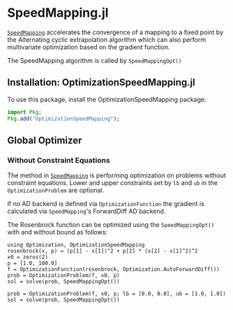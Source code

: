 # SpeedMapping.jl

[`SpeedMapping`](https://github.com/NicolasL-S/SpeedMapping.jl) accelerates the convergence of a mapping to a fixed point by the Alternating cyclic extrapolation algorithm which can also perform multivariate optimization based on the gradient function.

The SpeedMapping algorithm is called by `SpeedMappingOpt()`

## Installation: OptimizationSpeedMapping.jl

To use this package, install the OptimizationSpeedMapping package:

```julia
import Pkg;
Pkg.add("OptimizationSpeedMapping");
```

## Global Optimizer

### Without Constraint Equations

The method in [`SpeedMapping`](https://github.com/NicolasL-S/SpeedMapping.jl) is performing optimization on problems without
constraint equations. Lower and upper constraints set by `lb` and `ub` in the `OptimizationProblem` are optional.

If no AD backend is defined via `OptimizationFunction` the gradient is calculated via `SpeedMapping`'s ForwardDiff AD backend.

The Rosenbrock function can be optimized using the `SpeedMappingOpt()` with and without bound as follows:

```@example SpeedMapping
using Optimization, OptimizationSpeedMapping
rosenbrock(x, p) = (p[1] - x[1])^2 + p[2] * (x[2] - x[1]^2)^2
x0 = zeros(2)
p = [1.0, 100.0]
f = OptimizationFunction(rosenbrock, Optimization.AutoForwardDiff())
prob = OptimizationProblem(f, x0, p)
sol = solve(prob, SpeedMappingOpt())

prob = OptimizationProblem(f, x0, p; lb = [0.0, 0.0], ub = [1.0, 1.0])
sol = solve(prob, SpeedMappingOpt())
```
